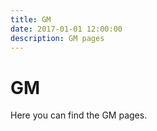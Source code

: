 ```yaml
---
title: GM
date: 2017-01-01 12:00:00
description: GM pages
---
```

# GM
Here you can find the GM pages.

<div data-pages>